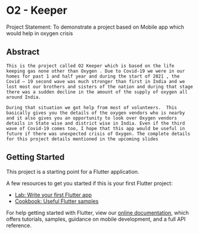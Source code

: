 # O2 - Keeper

Project Statement: To demonstrate a project based on Mobile app which would help in oxygen crisis

## Abstract

    This is the project called O2 Keeper which is based on the life keeping gas none other than Oxygen . Due to Covid-19 we were in our homes for past 1 and half year and during the start of 2021 , the Covid – 19 second wave was much stronger than first in India and we lost most our brothers and sisters of the nation and during that stage there was a sudden decline in the amount of the supply of oxygen all around India.

    During that situation we got help from most of volunteers.  This basically gives you the details of the oxygen vendors who is nearby and it also gives you an opportunity to look over Oxygen vendors details in State wise and district wise in India. Even if the third wave of Covid-19 comes too, I hope that this app would be useful in future if there was unexpected crisis of Oxygen. The complete details for this project details mentioned in the upcoming slides

## Getting Started

This project is a starting point for a Flutter application.

A few resources to get you started if this is your first Flutter project:

- [Lab: Write your first Flutter app](https://flutter.dev/docs/get-started/codelab)
- [Cookbook: Useful Flutter samples](https://flutter.dev/docs/cookbook)

For help getting started with Flutter, view our
[online documentation](https://flutter.dev/docs), which offers tutorials,
samples, guidance on mobile development, and a full API reference.

